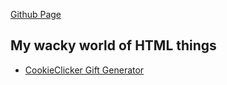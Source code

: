 [Github Page](https://evanskistudios.github.io/)

## My wacky world of HTML things
- [CookieClicker Gift Generator](https://evanskistudios.github.io/CookieClicker_GiftGenerator/)
